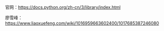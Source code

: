 官网：https://docs.python.org/zh-cn/3/library/index.html

廖雪峰：https://www.liaoxuefeng.com/wiki/1016959663602400/1017685387246080